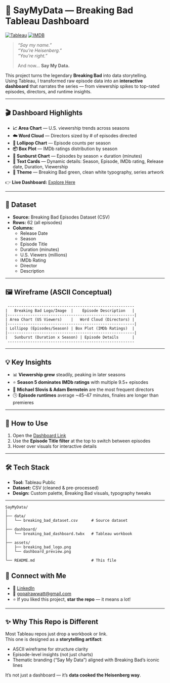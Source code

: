 # 🧪 SayMyData — Breaking Bad Tableau Dashboard

[![Tableau](https://img.shields.io/badge/Made%20With-Tableau-green?logo=tableau&logoColor=white)](https://public.tableau.com/app/profile/gopal.rawat3522/viz/BreakingBad_17424111525660/Dashboard1)
[![IMDB](https://img.shields.io/badge/Data-IMDB%20Episodes-blue?logo=imdb&logoColor=white)](https://www.imdb.com/title/tt0903747/episodes)

> *“Say my name.”*  
> *“You’re Heisenberg.”*  
> *“You’re right.”*  
>
> And now… **Say My Data.**  

This project turns the legendary **Breaking Bad** into data storytelling.  
Using Tableau, I transformed raw episode data into an **interactive dashboard** that narrates the series — from viewership spikes to top-rated episodes, directors, and runtime insights.  

---

## 🎬 Dashboard Highlights
- **📈 Area Chart** — U.S. viewership trends across seasons  
- **☁️ Word Cloud** — Directors sized by # of episodes directed  
- **🍭 Lollipop Chart** — Episode counts per season  
- **📦 Box Plot** — IMDb ratings distribution by season  
- **🌌 Sunburst Chart** — Episodes by season × duration (minutes)  
- **📝 Text Cards** — Dynamic details: Season, Episode, IMDb rating, Release date, Duration, Viewership  
- **🎨 Theme** — Breaking Bad green, clean white typography, series artwork  

👉 **Live Dashboard:** [Explore Here](https://public.tableau.com/app/profile/gopal.rawat3522/viz/BreakingBad_17424111525660/Dashboard1)  

---

## 📂 Dataset
- **Source:** Breaking Bad Episodes Dataset (CSV)  
- **Rows:** 62 (all episodes)  
- **Columns:**  
  - Release Date  
  - Season  
  - Episode Title  
  - Duration (minutes)  
  - U.S. Viewers (millions)  
  - IMDb Rating  
  - Director  
  - Description  

---

## 🖼️ Wireframe (ASCII Conceptual)

```text
 --------------------------------------------------------
|   Breaking Bad Logo/Image  |    Episode Description   |
|--------------------------------------------------------|
| Area Chart (US Viewers)    |   Word Cloud (Directors) |
|--------------------------------------------------------|
| Lollipop (Episodes/Season) | Box Plot (IMDb Ratings)  |
|--------------------------------------------------------|
|   Sunburst (Duration x Season) | Episode Details      |
 --------------------------------------------------------

```

---

## 💡 Key Insights
- 📊 **Viewership grew** steadily, peaking in later seasons  
- ⭐ **Season 5 dominates IMDb ratings** with multiple 9.5+ episodes  
- 🎥 **Michael Slovis & Adam Bernstein** are the most frequent directors  
- 🕒 **Episode runtimes** average ~45–47 minutes, finales are longer than premieres  

---

## 🚀 How to Use
1. Open the [Dashboard Link](https://public.tableau.com/app/profile/gopal.rawat3522/viz/BreakingBad_17424111525660/Dashboard1)  
2. Use the **Episode Title filter** at the top to switch between episodes  
3. Hover over visuals for interactive details  

---

## 🛠️ Tech Stack
- **Tool:** Tableau Public  
- **Dataset:** CSV (cleaned & pre-processed)  
- **Design:** Custom palette, Breaking Bad visuals, typography tweaks  

---
```
SayMyData/
│
├── data/
│   └── breaking_bad_dataset.csv      # Source dataset
│
├── dashboard/
│   └── breaking_bad_dashboard.twbx   # Tableau workbook
│
├── assets/
│   ├── breaking_bad_logo.png
│   └── dashboard_preview.png
│
└── README.md                         # This file

```
## 🤝 Connect with Me
- 💼 [LinkedIn](https://www.linkedin.com/in/gopalrawat/)  
- 📧 gopalrawwatt@gmail.com  
- ⭐ If you liked this project, **star the repo** — it means a lot!  

---

## ✨ Why This Repo is Different
Most Tableau repos just drop a workbook or link.  
This one is designed as a **storytelling artifact**:  
- ASCII wireframe for structure clarity  
- Episode-level insights (not just charts)  
- Thematic branding (“Say My Data”) aligned with Breaking Bad’s iconic lines  

It’s not just a dashboard — it’s **data cooked the Heisenberg way**.  
